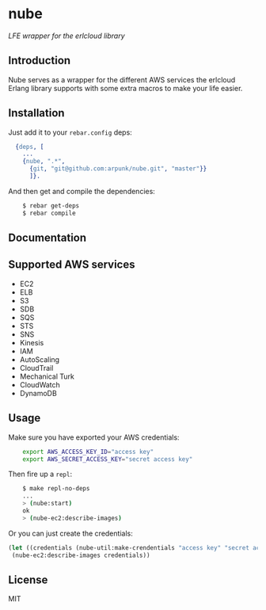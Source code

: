 # nube
*LFE wrapper for the erlcloud library*

## Introduction

Nube serves as a wrapper for the different AWS services the erlcloud
Erlang library supports with some extra macros to make your life
easier.

## Installation

Just add it to your ``rebar.config`` deps:

```erlang
  {deps, [
    ...
    {nube, ".*",
      {git, "git@github.com:arpunk/nube.git", "master"}}
      ]}.
```

And then get and compile the dependencies:

```bash
    $ rebar get-deps
    $ rebar compile
```

## Documentation

## Supported AWS services
* EC2
* ELB
* S3
* SDB
* SQS
* STS
* SNS
* Kinesis
* IAM
* AutoScaling
* CloudTrail
* Mechanical Turk
* CloudWatch
* DynamoDB

## Usage

Make sure you have exported your AWS credentials:

```bash
    export AWS_ACCESS_KEY_ID="access key"
    export AWS_SECRET_ACCESS_KEY="secret access key"
```

Then fire up a `repl`:

```bash
    $ make repl-no-deps
    ...
    > (nube:start)
    ok
    > (nube-ec2:describe-images)
```

Or you can just create the credentials:

```lisp
(let ((credentials (nube-util:make-crendentials "access key" "secret access key")))
 (nube-ec2:describe-images credentials))

```

## License

MIT
